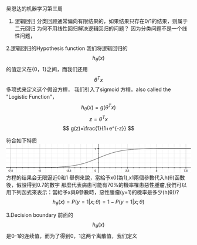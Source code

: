 
吴恩达的机器学习第三周
1. 逻辑回归
分类回顾通常偏向有限结果的，如果结果只存在0/1的结果，则属于二元回归
为何不用线性回归解决逻辑回归的问题？
因为分类问题不是一个线性问题，

2.逻辑回归的Hypothesis function
我们将逻辑回归的 $$h_\theta(x)$$的值定义在{0，1}之间，而我们还用$$\theta^Tx$$多项式来定义这个假设方程，
我们引入了sigmoid 方程，also called the "Logistic Function"，
$$
h_\theta(x) = g(\theta^Tx)
$$
$$
z=\theta^Tx
$$
$$
g(z)=\frac{1}{1+e^{-z}}
$$


符合如下特质
![](8.png)
方程的结果会无限逼近0和1
舉例來說，當給予x0(為1),x1兩個參數代入h(θ)函數後，假設得到0.7的數字
那麼代表病患可能有70%的機率罹患惡性腫瘤,我們可以用下列函式來表示：當給予x與θ參數時，惡性腫瘤(y=1)的機率是多少(h(θ))?
$$
h_\theta(x)=P(y=1|x;\theta)=1-P(y=1|x;\theta)
$$

3.Decision boundary
前面的$$h_\theta(x)$$是0-1的连续值，而为了得到0，1这两个离散值，我们定义
